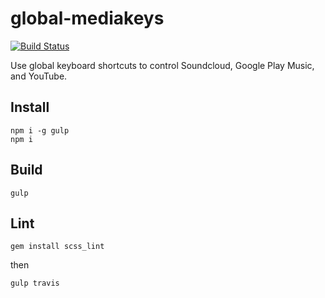 # global-mediakeys

[![Build Status](https://travis-ci.org/erikdesjardins/global-mediakeys.svg)](https://travis-ci.org/erikdesjardins/global-mediakeys)

Use global keyboard shortcuts to control Soundcloud, Google Play Music, and YouTube.

## Install

	npm i -g gulp
	npm i

## Build

	gulp

## Lint

	gem install scss_lint

then

	gulp travis
